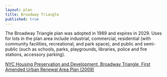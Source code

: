 ```yaml
---
layout: plan
title: Broadway Triangle
published: true
---
```


The Broadway Triangle plan was adopted in 1989 and expires in 2029. Uses for lots in the plan area include industrial, commercial, residential (with community facilities, recreational, and park space), and public and semi-public (such as schools, parks, playgrounds, libraries, police and fire stations, accessory parking).

[NYC Housing Preservation and Development, Broadway Triangle, First Amended Urban Renewal Area Plan (2009)](https://www.nyc.gov/assets/hpd/downloads/pdfs/services/broadway-triangle-first-amended-urp.pdf)
